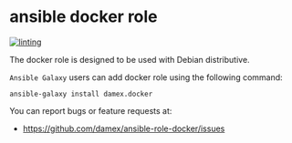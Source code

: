 # ansible docker role

[![linting](https://github.com/damex/ansible-role-docker/workflows/linting/badge.svg)](https://github.com/damex/ansible-role-docker/actions)

The docker role is designed to be used with Debian distributive.

`Ansible Galaxy` users can add docker role using the following command:

`ansible-galaxy install damex.docker`

You can report bugs or feature requests at:

* https://github.com/damex/ansible-role-docker/issues
